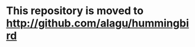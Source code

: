**This repository is moved to http://github.com/alagu/hummingbird**
===================================================================
